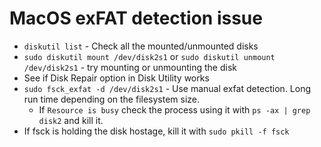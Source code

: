 # MacOS exFAT detection issue

- `diskutil list` - Check all the mounted/unmounted disks
- `sudo diskutil mount /dev/disk2s1` or  `sudo diskutil unmount /dev/disk2s1` - try mounting or unmounting the disk
- See if Disk Repair option in Disk Utility works
- `sudo fsck_exfat -d /dev/disk2s1` - Use manual exfat detection. Long run time depending on the filesystem size.
   - If `Resource is busy` check the process using it with `ps -ax | grep disk2` and kill it.
- If fsck is holding the disk hostage, kill it with `sudo pkill -f fsck`
